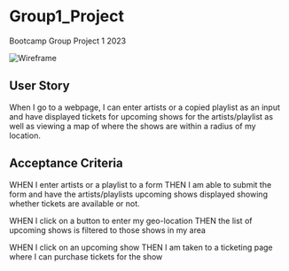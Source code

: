 # Group1_Project

Bootcamp Group Project 1 2023

![Wireframe](https://github.com/AlexanderDuncan1/Group1_Project/assets/131665093/2e543b1c-88a5-4d87-9de1-8f88c1f58461)


## User Story

When I go to a webpage, I can enter artists or a copied playlist as an input and have displayed tickets for upcoming shows for the artists/playlist as well as viewing a map of where the shows are within a radius of my location.

## Acceptance Criteria

WHEN I enter artists or a playlist to a form
THEN I am able to submit the form and have the artists/playlists upcoming shows displayed showing whether tickets are available or not.

WHEN I click on a button to enter my geo-location
THEN the list of upcoming shows is filtered to those shows in my area

WHEN I click on an upcoming show
THEN I am taken to a ticketing page where I can purchase tickets for the show
